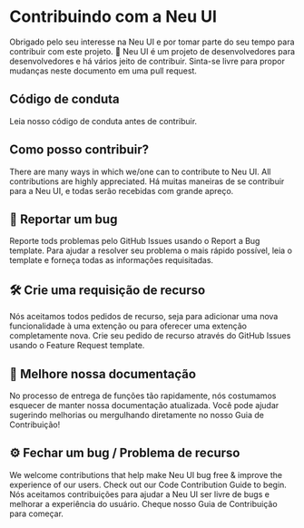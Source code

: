 # Contribuindo com a Neu UI

Obrigado pelo seu interesse na Neu UI e por tomar parte do seu tempo para contribuir com este projeto. 🙌 Neu UI é um projeto de desenvolvedores para desenvolvedores e há vários jeito de contribuir. Sinta-se livre para propor mudanças neste documento em uma pull request.

## Código de conduta
Leia nosso código de conduta antes de contribuir.

## Como posso contribuir?
There are many ways in which we/one can to contribute to Neu UI. All contributions are highly appreciated.
Há muitas maneiras de se contribuir para a Neu UI, e todas serão recebidas com grande apreço.

## 🐛 Reportar um bug
Reporte tods problemas pelo GitHub Issues usando o Report a Bug template. Para ajudar a resolver seu problema o mais rápido possível, leia  o template e forneça todas as informações requisitadas.

## 🛠 Crie uma requisição de recurso
Nós aceitamos todos pedidos de recurso, seja para adicionar uma nova funcionalidade à uma extenção ou para oferecer uma extenção completamente nova. Crie seu pedido de recurso através do GitHub Issues usando o Feature Request template.

## 📝 Melhore nossa documentação
No processo de entrega de funções tão rapidamente, nós costumamos esquecer de manter nossa documentação atualizada. Você pode ajudar sugerindo melhorias ou mergulhando diretamente no nosso Guia de Contribuição!

## ⚙️ Fechar um bug / Problema de recurso
We welcome contributions that help make Neu UI bug free & improve the experience of our users. Check out our Code Contribution Guide to begin.
Nós aceitamos contribuições para ajudar a Neu UI ser livre de bugs e melhorar a experiência do usuário. Cheque nosso Guia de Contribuição para começar.